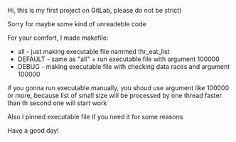 Hi, this is my first project on GitLab, please do not be strict)

Sorry for maybe some kind of unreadeble code

For your comfort, I made makefile:

- all      - just making executable file nammed thr_eat_list
- DEFAULT  - same as "all" + run executable file with argument 100000
- DEBUG    - making executable file with checking data races and argument 100000

if you gonna run executable manually, you shoud use argument like 100000 or more, because list of small size will be processed by one thread faster than th second one will start work

Also I pinned executable file if you need it for some reasons

Have a good day!
